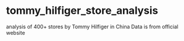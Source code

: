 # tommy_hilfiger_store_analysis
analysis of 400+ stores by Tommy Hilfiger in China
Data is from official website
